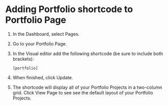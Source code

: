 # Adding Portfolio shortcode to Portfolio Page

1. In the Dashboard, select Pages.
2. Go to your Portfolio Page.
3. In the Visual editor add the following shortcode \(be sure to include both brackets\):

      `[portfolio]`

4. When finished, click Update.
5. The shortcode will display all of your Portfolio Projects in a two-column grid. Click View Page to see see the default layout of your Portfolio Projects.

